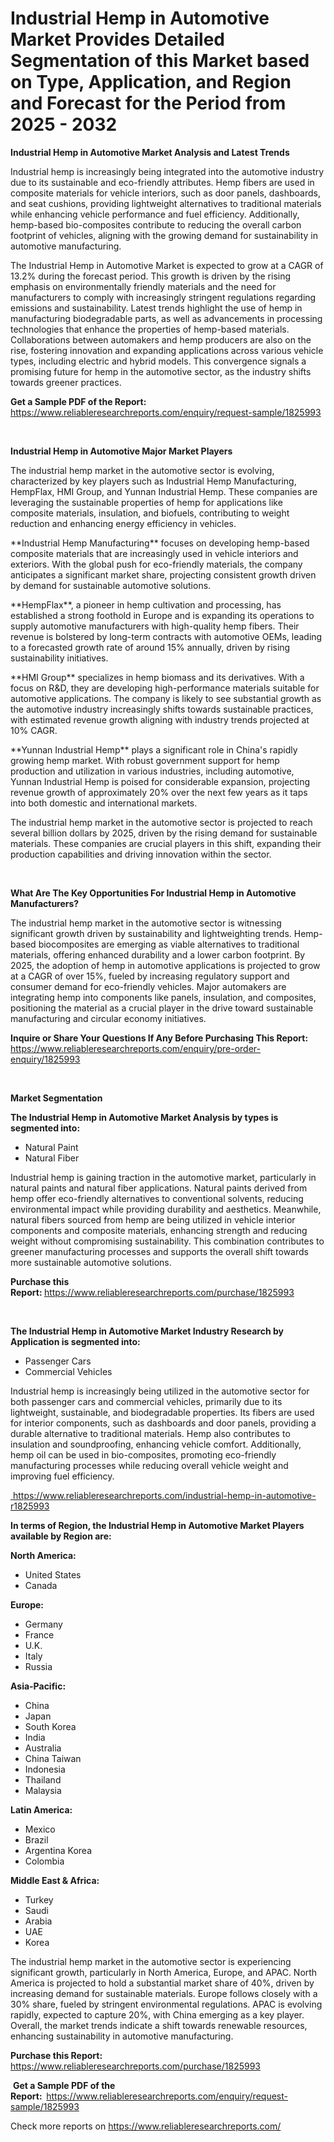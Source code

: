 <p><h1>Industrial Hemp in Automotive Market Provides Detailed Segmentation of this Market based on Type, Application, and Region and Forecast for the Period from 2025 - 2032</h1></p><p><strong>Industrial Hemp in Automotive Market Analysis and Latest Trends</strong></p>
<p><p>Industrial hemp is increasingly being integrated into the automotive industry due to its sustainable and eco-friendly attributes. Hemp fibers are used in composite materials for vehicle interiors, such as door panels, dashboards, and seat cushions, providing lightweight alternatives to traditional materials while enhancing vehicle performance and fuel efficiency. Additionally, hemp-based bio-composites contribute to reducing the overall carbon footprint of vehicles, aligning with the growing demand for sustainability in automotive manufacturing.</p><p>The Industrial Hemp in Automotive Market is expected to grow at a CAGR of 13.2% during the forecast period. This growth is driven by the rising emphasis on environmentally friendly materials and the need for manufacturers to comply with increasingly stringent regulations regarding emissions and sustainability. Latest trends highlight the use of hemp in manufacturing biodegradable parts, as well as advancements in processing technologies that enhance the properties of hemp-based materials. Collaborations between automakers and hemp producers are also on the rise, fostering innovation and expanding applications across various vehicle types, including electric and hybrid models. This convergence signals a promising future for hemp in the automotive sector, as the industry shifts towards greener practices.</p></p>
<p><strong>Get a Sample PDF of the Report:&nbsp;</strong> <a href="https://www.reliableresearchreports.com/enquiry/request-sample/1825993?utm_campaign=3090&utm_medium=2&utm_source=Github&utm_content=ia&utm_term=03042025&utm_id=industrial-hemp-in-automotive">https://www.reliableresearchreports.com/enquiry/request-sample/1825993</a></p>
<p>&nbsp;</p>
<p><strong>Industrial Hemp in Automotive Major Market Players</strong></p>
<p><p>The industrial hemp market in the automotive sector is evolving, characterized by key players such as Industrial Hemp Manufacturing, HempFlax, HMI Group, and Yunnan Industrial Hemp. These companies are leveraging the sustainable properties of hemp for applications like composite materials, insulation, and biofuels, contributing to weight reduction and enhancing energy efficiency in vehicles.</p><p>**Industrial Hemp Manufacturing** focuses on developing hemp-based composite materials that are increasingly used in vehicle interiors and exteriors. With the global push for eco-friendly materials, the company anticipates a significant market share, projecting consistent growth driven by demand for sustainable automotive solutions.</p><p>**HempFlax**, a pioneer in hemp cultivation and processing, has established a strong foothold in Europe and is expanding its operations to supply automotive manufacturers with high-quality hemp fibers. Their revenue is bolstered by long-term contracts with automotive OEMs, leading to a forecasted growth rate of around 15% annually, driven by rising sustainability initiatives.</p><p>**HMI Group** specializes in hemp biomass and its derivatives. With a focus on R&D, they are developing high-performance materials suitable for automotive applications. The company is likely to see substantial growth as the automotive industry increasingly shifts towards sustainable practices, with estimated revenue growth aligning with industry trends projected at 10% CAGR.</p><p>**Yunnan Industrial Hemp** plays a significant role in China's rapidly growing hemp market. With robust government support for hemp production and utilization in various industries, including automotive, Yunnan Industrial Hemp is poised for considerable expansion, projecting revenue growth of approximately 20% over the next few years as it taps into both domestic and international markets.</p><p>The industrial hemp market in the automotive sector is projected to reach several billion dollars by 2025, driven by the rising demand for sustainable materials. These companies are crucial players in this shift, expanding their production capabilities and driving innovation within the sector.</p></p>
<p>&nbsp;</p>
<p><strong>What Are The Key Opportunities For Industrial Hemp in Automotive Manufacturers?</strong></p>
<p><p>The industrial hemp market in the automotive sector is witnessing significant growth driven by sustainability and lightweighting trends. Hemp-based biocomposites are emerging as viable alternatives to traditional materials, offering enhanced durability and a lower carbon footprint. By 2025, the adoption of hemp in automotive applications is projected to grow at a CAGR of over 15%, fueled by increasing regulatory support and consumer demand for eco-friendly vehicles. Major automakers are integrating hemp into components like panels, insulation, and composites, positioning the material as a crucial player in the drive toward sustainable manufacturing and circular economy initiatives.</p></p>
<p><strong>Inquire or Share Your Questions If Any Before Purchasing This Report:</strong> <a href="https://www.reliableresearchreports.com/enquiry/pre-order-enquiry/1825993?utm_campaign=3090&utm_medium=2&utm_source=Github&utm_content=ia&utm_term=03042025&utm_id=industrial-hemp-in-automotive">https://www.reliableresearchreports.com/enquiry/pre-order-enquiry/1825993</a></p>
<p>&nbsp;</p>
<p><strong>Market Segmentation</strong></p>
<p><strong>The Industrial Hemp in Automotive Market Analysis by types is segmented into:</strong></p>
<p><ul><li>Natural Paint</li><li>Natural Fiber</li></ul></p>
<p><p>Industrial hemp is gaining traction in the automotive market, particularly in natural paints and natural fiber applications. Natural paints derived from hemp offer eco-friendly alternatives to conventional solvents, reducing environmental impact while providing durability and aesthetics. Meanwhile, natural fibers sourced from hemp are being utilized in vehicle interior components and composite materials, enhancing strength and reducing weight without compromising sustainability. This combination contributes to greener manufacturing processes and supports the overall shift towards more sustainable automotive solutions.</p></p>
<p><strong>Purchase this Report:&nbsp;</strong><a href="https://www.reliableresearchreports.com/purchase/1825993?utm_campaign=3090&utm_medium=2&utm_source=Github&utm_content=ia&utm_term=03042025&utm_id=industrial-hemp-in-automotive">https://www.reliableresearchreports.com/purchase/1825993</a></p>
<p>&nbsp;</p>
<p><strong>The Industrial Hemp in Automotive Market Industry Research by Application is segmented into:</strong></p>
<p><ul><li>Passenger Cars</li><li>Commercial Vehicles</li></ul></p>
<p><p>Industrial hemp is increasingly being utilized in the automotive sector for both passenger cars and commercial vehicles, primarily due to its lightweight, sustainable, and biodegradable properties. Its fibers are used for interior components, such as dashboards and door panels, providing a durable alternative to traditional materials. Hemp also contributes to insulation and soundproofing, enhancing vehicle comfort. Additionally, hemp oil can be used in bio-composites, promoting eco-friendly manufacturing processes while reducing overall vehicle weight and improving fuel efficiency.</p></p>
<p><a href="https://www.reliableresearchreports.com/industrial-hemp-in-automotive-r1825993?utm_campaign=3090&utm_medium=2&utm_source=Github&utm_content=ia&utm_term=03042025&utm_id=industrial-hemp-in-automotive">&nbsp;https://www.reliableresearchreports.com/industrial-hemp-in-automotive-r1825993</a></p>
<p><strong>In terms of Region, the Industrial Hemp in Automotive Market Players available by Region are:</strong></p>
<p>
    <p> <strong> North America: </strong>
        <ul>
            <li>United States</li>
            <li>Canada</li>
        </ul>
        </p> 
    <p> <strong> Europe: </strong>
        <ul>
            <li>Germany</li>
            <li>France</li>
            <li>U.K.</li>
            <li>Italy</li>
            <li>Russia</li>
        </ul>
        </p> 
    <p> <strong> Asia-Pacific: </strong>
        <ul>
            <li>China</li>
            <li>Japan</li>
            <li>South Korea</li>
            <li>India</li>
            <li>Australia</li>
            <li>China Taiwan</li>
            <li>Indonesia</li>
            <li>Thailand</li>
            <li>Malaysia</li>
        </ul>
        </p> 
    <p> <strong> Latin America: </strong>
        <ul>
            <li>Mexico</li>
            <li>Brazil</li>
            <li>Argentina Korea</li>
            <li>Colombia</li>
        </ul>
        </p> 
    <p> <strong> Middle East & Africa: </strong>
        <ul>
            <li>Turkey</li>
            <li>Saudi</li>
            <li>Arabia</li>
            <li>UAE</li>
            <li>Korea</li>
        </ul>
    </p>
    </p>
<p><p>The industrial hemp market in the automotive sector is experiencing significant growth, particularly in North America, Europe, and APAC. North America is projected to hold a substantial market share of 40%, driven by increasing demand for sustainable materials. Europe follows closely with a 30% share, fueled by stringent environmental regulations. APAC is evolving rapidly, expected to capture 20%, with China emerging as a key player. Overall, the market trends indicate a shift towards renewable resources, enhancing sustainability in automotive manufacturing.</p></p>
<p><strong>Purchase this Report: </strong><a href="https://www.reliableresearchreports.com/purchase/1825993?utm_campaign=3090&utm_medium=2&utm_source=Github&utm_content=ia&utm_term=03042025&utm_id=industrial-hemp-in-automotive">https://www.reliableresearchreports.com/purchase/1825993</a></p>
<p>&nbsp;<strong>Get a Sample PDF of the Report:&nbsp;&nbsp;</strong><a href="https://www.reliableresearchreports.com/enquiry/request-sample/1825993?utm_campaign=3090&utm_medium=2&utm_source=Github&utm_content=ia&utm_term=03042025&utm_id=industrial-hemp-in-automotive">https://www.reliableresearchreports.com/enquiry/request-sample/1825993</a></p>
<p><strong></strong></p>
<p>Check more reports on <a href="https://www.reliableresearchreports.com/?utm_campaign=3090&utm_medium=2&utm_source=Github&utm_content=ia&utm_term=03042025&utm_id=industrial-hemp-in-automotive">https://www.reliableresearchreports.com/</a></p>